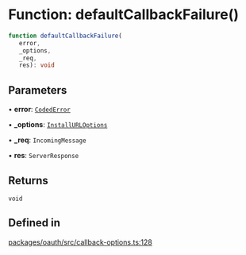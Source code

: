 # Function: defaultCallbackFailure()

```ts
function defaultCallbackFailure(
   error, 
   _options, 
   _req, 
   res): void
```

## Parameters

• **error**: [`CodedError`](../interfaces/CodedError.md)

• **\_options**: [`InstallURLOptions`](../interfaces/InstallURLOptions.md)

• **\_req**: `IncomingMessage`

• **res**: `ServerResponse`

## Returns

`void`

## Defined in

[packages/oauth/src/callback-options.ts:128](https://github.com/slackapi/node-slack-sdk/blob/c15385ef93ccdde9702f52f7d1f445999203d794/packages/oauth/src/callback-options.ts#L128)
